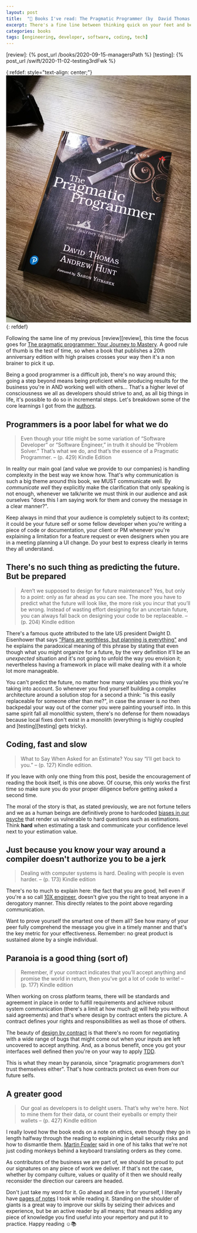 ```yaml
---
layout: post
title:  "📖 Books I've read: The Pragmatic Programmer (by  David Thomas & Andrew Hunt)"
excerpt: There's a fine line between thinking quick on your feet and being reckless while coding.
categories: books
tags: [engineering, developer, software, coding, tech]
---
```


[peya]: https://medium.com/latam-list/pedidosya-launches-online-supermarket-8641581dc879
[pragmatic]: https://amzn.to/3axuYei
[authors]: https://gotopia.tech/bookclub/episodes/pragmatic-programmer-in-2020

[review]: {% post_url /books/2020-09-15-managersPath %}
[testing]: {% post_url /swift/2020-11-02-testing3rdFwk %} 

[planning]: https://quoteinvestigator.com/2017/11/18/planning/#more-17261
[10x]: https://dev.to/turnerj/the-10-points-that-make-up-real-10x-engineers-4mj4
[biases]: https://neurofied.com/thinking-fast-slow-down/
[git]: https://git-scm.com
[contract]: https://www.eiffel.com/values/design-by-contract/introduction/
[tdd]: https://www.agilealliance.org/glossary/tdd/#q=~(infinite~false~filters~(postType~(~'page~'post~'aa_book~'aa_event_session~'aa_experience_report~'aa_glossary~'aa_research_paper~'aa_video)~tags~(~'tdd))~searchTerm~'~sort~false~sortDirection~'asc~page~1)
[fowler]: https://www.youtube.com/watch?v=Z8aECe4lp44
[notes]: https://www.goodreads.com/notes/52715562-the-pragmatic-programmer/95758480-mauricio-chirino?ref=abp

{:refdef: style="text-align: center;"}
![bookCover](/assets/books/pragmaticProgrammer.jpg)
{: refdef}

Following the same line of my previous [review][review], this time the focus goes for [The pragmatic programmer: Your Journey to Mastery][pragmatic]. A good rule of thumb is the test of time, so when a book that publishes a 20th anniversary edition with high praises crosses your way then it's a non brainer to pick it up.

Being a good programmer is a difficult job, there's no way around this; going a step beyond means being proficient while producing results for the business you're in AND working well with others... That's a higher level of consciousness we all as developers should strive to and, as all big things in life, it's possible to do so in incremental steps. Let's breakdown some of the core learnings I got from the [authors][authors].

## Programmers is a poor label for what we do 

> Even though your title might be some variation of “Software Developer” or “Software Engineer,” in truth it should be “Problem Solver.” That’s what we do, and that’s the essence of a Pragmatic Programmer. – (p. 429) Kindle Edition

In reality our main goal (and value we provide to our companies) is handling complexity in the best way we know how. That's why communication is such a big theme around this book, we MUST communicate well. By *communicate well* they explicitly make the clarification that only speaking is not enough, whenever we talk/write we must think in our audience and ask ourselves "does this I am saying work for them and convey the message in a clear manner?". 

Keep always in mind that your audience is completely subject to its context; it could be your future self or some fellow developer when you're writing a piece of code or documentation, your client or PM whenever you're explaining a limitation for a feature request or even designers when you are in a meeting planning a UI change. Do your best to express clearly in terms they all understand.

## There's no such thing as predicting the future. But be prepared

> Aren’t we supposed to design for future maintenance? Yes, but only to a point: only as far ahead as you can see. The more you have to predict what the future will look like, the more risk you incur that you’ll be wrong. Instead of wasting effort designing for an uncertain future, you can always fall back on designing your code to be replaceable. – (p. 204) Kindle edition

There's a famous quote attributed to the late US president Dwight D. Eisenhower that says ["Plans are worthless, but planning is everything"][planning] and he explains the paradoxical meaning of this phrase by stating that even though what you might organize for a future, by the very definition it'll be an *unexpected* situation and it's not going to unfold the way you envision it; nevertheless having a framework in place will make dealing with it a whole lot more manageable.

You can't predict the future, no matter how many variables you think you're taking into account. So whenever you find yourself building a complex architecture around a solution stop for a second a think: "is this easily replaceable for someone other than me?", in case the answer is *no* then backpedal your way out of the corner you were painting yourself into. In this same spirit fall all monolithic system, there's no defense for them nowadays because local fixes don't exist in a monolith  (everything is highly coupled and [testing][testing] gets tricky).

## Coding, fast and slow

> What to Say When Asked for an Estimate? You say “I’ll get back to you.” – (p. 127) Kindle edition.

If you leave with only one thing from this post, beside the encouragement of reading the book itself, is this one above. Of course, this only works the first time so make sure you do your proper diligence before getting asked a second time. 

The moral of the story is that, as stated previously, we are not fortune tellers and we as a human beings are definitively prone to hardcoded [biases in our psyche][biases] that render us vulnerable to hard questions such as estimations. Think **hard** when estimating a task and communicate your confidence level next to your estimation value.

## Just because you know your way around a compiler doesn't authorize you to be a jerk

> Dealing with computer systems is hard. Dealing with people is even harder. – (p. 173) Kindle edition

There's no to much to explain here: the fact that you are good, hell even if you're a so call [10X engineer][10x], doesn't give you the right to treat anyone in a derogatory manner. This directly relates to the point above regarding communication.

Want to prove yourself the smartest one of them all? See how many of your peer fully comprehend the message you give in a timely manner and that's the key metric for your effectiveness. Remember: no great product is sustained alone by a single individual.

## Paranoia is a good thing (sort of)

> Remember, if your contract indicates that you’ll accept anything and promise the world in return, then you’ve got a lot of code to write! – (p. 177) Kindle edition

When working on cross platform teams, there will be standards and agreement in place in order to fulfill requirements and  achieve robust system communication (there's a limit at how much [git][git] will help you without said agreements) and that's where design by contract enters the picture. A contract defines your rights and responsibilities as well as those of others.

The beauty of [design by contract][contract] is that there's no room for negotiating with a wide range of bugs that might come out when your inputs are left uncovered to accept anything. And, as a bonus benefit, once you got your interfaces well defined then you're on your way to apply [TDD][tdd].

This is what they mean by paranoia, since "pragmatic programmers don't trust themselves either". That's how contracts protect us even from our future selfs.

## A greater good

> Our goal as developers is to delight users. That’s why we’re here. Not to mine them for their data, or count their eyeballs or empty their wallets – (p. 427) Kindle edition

I really loved how the book ends on a note on ethics, even though they go in length halfway through the reading to explaining in detail security risks and how to dismantle them. [Martin Fowler][fowler] said in one of his talks that we're not just coding monkeys behind a keyboard translating orders as they come.

As contributors of the business we are part of, we should be proud to put our signatures on any piece of work we deliver. If that's not the case, whether by company culture, values or quality of it then we should really reconsider the direction our careers are headed.

Don't just take my word for it. Go ahead and dive in for yourself, I literally have [pages of notes][notes] I took while reading it. Standing on the shoulder of giants is a great way to improve our skills by seizing their advices and experience, but be an active reader by all means; that means adding any piece of knowledge you find useful into your repertory and put it to practice. Happy reading ☺️📚
